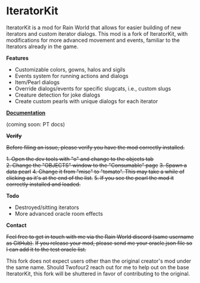 # IteratorKit

IteratorKit is a mod for Rain World that allows for easier building of new iterators and custom iterator dialogs.
This mod is a fork of IteratorKit, with modifications for more advanced movement and events, familiar to the Iterators already in the game.

**Features**
- Customizable colors, gowns, halos and sigils
- Events system for running actions and dialogs
- Item/Pearl dialogs
- Override dialogs/events for specific slugcats, i.e., custom slugs
- Creature detection for joke dialogs
- Create custom pearls with unique dialogs for each iterator

**[Documentation](https://iteratorkit.twofour2.com/index.html)**

(coming soon: PT docs)


~~**Verify**~~

~~Before filing an issue, please verify you have the mod correctly installed.~~

~~1. Open the dev tools with "o" and change to the objects tab~~  
~~2. Change the "OBJECTS" window to the "Consumable" page~~
~~3. Spawn a data pearl~~
~~4. Change it from "misc" to "tomato". This may take a while of clicking as it's at the end of the list.~~
~~5. If you see the pearl the mod it correctly installed and loaded.~~

**Todo**
- Destroyed/sitting iterators  
- More advanced oracle room effects


**Contact**

~~Feel free to get in touch with me via the Rain World discord (same username as GitHub).~~
~~If you release your mod, please send me your oracle.json file so I can add it to the test oracle list.~~

This fork does not expect users other than the original creator's mod under the same name. Should Twofour2 reach out for me to help out on the base IteratorKit, this fork will be shuttered in favor of contributing to the original.
